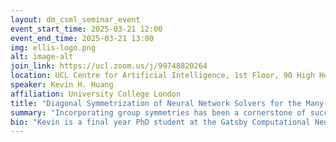 ```yaml
---
layout: dm_csml_seminar_event
event_start_time: 2025-03-21 12:00
event_end_time: 2025-03-21 13:00
img: ellis-logo.png
alt: image-alt
join_link: https://ucl.zoom.us/j/99748820264
location: UCL Centre for Artificial Intelligence, 1st Floor, 90 High Holborn, London WC1V 6BH
speaker: Kevin H. Huang
affiliation: University College London
title: "Diagonal Symmetrization of Neural Network Solvers for the Many-Electron Schrödinger Equation"
summary: "Incorporating group symmetries has been a cornerstone of success in many AI-for-science applications. Diagonal groups of isometries, which describe the invariance under a simultaneous movement of multiple objects, arise naturally in many-body quantum problems. Despite their importance, they receive relatively little attention in state-of-the-art variational Monte Carlo (VMC) neural network solvers for the many-electron Schrödinger equation. We study different ways of incorporating diagonal invariance in neural network ansatze trained via VMC, and consider specifically data augmentation, group averaging and canonicalization. We show that, contrary to standard ML setups, in-training symmetrization for VMC destabilizes training and can lead to worse performance. Our theoretical and numerical results indicate that this unexpected behavior may arise from a computationalstatistical tradeoff that is unique to VMC, and not found in standard ML analyses of symmetrization. Meanwhile, we demonstrate that post hoc averaging is less sensitive to such tradeoffs and emerges as a simple, flexible and effective method for improving neural network solvers. https://arxiv.org/abs/2502.05318"
bio: "Kevin is a final year PhD student at the Gatsby Computational Neuroscience Unit at UCL, advised by Peter Orbanz and Morgane Austern from the Department of Statistics at Harvard University. He studies the mathematical behaviours of large stochastic systems that emerge in machine learning, scientific and statistical applications, and how they motivate algorithms for estimation, prediction and uncertainty quantification. He is particularly interested in settings where data are high-dimensional and/or exhibit special geometric and correlation structures."
---
```

